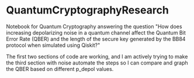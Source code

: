 # QuantumCryptographyResearch
 Notebook for Quantum Cryptography answering the question "How does increasing depolarizing noise in a quantum channel affect the Quantum Bit Error Rate (QBER) and the length of the secure key generated by the BB84 protocol when simulated using Qiskit?"

The first two sections of code are working, and I am actively trying to make the third section with noise automate the steps so I can compare and graph the QBER based on different p_depol values.